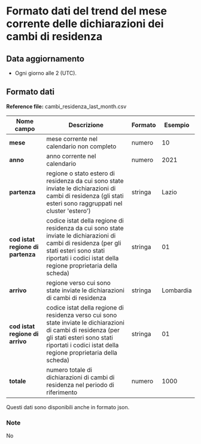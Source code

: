 # Formato dati del trend del mese corrente delle dichiarazioni dei cambi di residenza

## Data aggiornamento
- Ogni giorno alle 2 (UTC). 

## Formato dati

**Reference file:** cambi_residenza_last_month.csv<br>

| Nome campo                  | Descrizione                       | Formato                       | Esempio             |
|-----------------------------|-----------------------------------|-------------------------------|---------------------|
| **mese**       | mese corrente nel calendario non completo             | numero                   | 10       |
| **anno**  | anno corrente nel calendario |   numero     |        2021         |
| **partenza**      | regione o stato estero di residenza da cui sono state inviate le dichiarazioni di cambi di residenza (gli stati esteri sono raggruppati nel cluster 'estero') |   stringa | Lazio  |
| **cod istat regione di partenza**      | codice istat della regione di residenza da cui sono state inviate le dichiarazioni di cambi di residenza (per gli stati esteri sono stati riportati i codici istat della regione proprietaria della scheda) |   stringa | 01  |
| **arrivo**      | regione verso cui sono state inviate le dichiarazioni di cambi di residenza| stringa             | Lombardia   |
| **cod istat regione di arrivo**      | codice istat della regione di residenza verso cui sono state inviate le dichiarazioni di cambi di residenza (per gli stati esteri sono stati riportati i codici istat della regione proprietaria della scheda) |   stringa | 01  |
| **totale**      | numero totale di dichiarazioni di cambi di residenza nel periodo di riferimento| numero             | 1000   |

Questi dati sono disponibili anche in formato json.

### Note
No